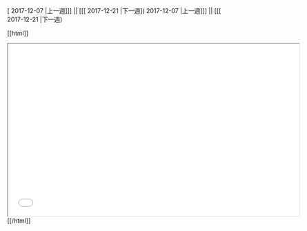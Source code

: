 [ 2017-12-07 |上一週]]] || [[[ 2017-12-21 |下一週]( 2017-12-07 |上一週]]] || [[[ 2017-12-21 |下一週)



[[html]]
<iframe src='<http://pad.hackingthursday.org>  ?showControls=true&showChat=true&showLineNumbers=true&useMonospaceFont=false' width=675 height=400></iframe>
[[/html]]